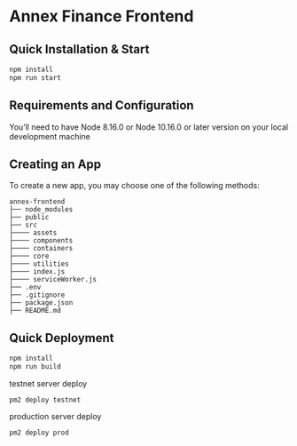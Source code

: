 # Annex Finance Frontend
## Quick Installation & Start

```sh
npm install
npm run start
```


## Requirements and Configuration

You’ll need to have Node 8.16.0 or Node 10.16.0 or later version on your local development machine

## Creating an App

To create a new app, you may choose one of the following methods:

```
annex-frontend
├── node_modules
├── public
├── src
├──── assets
├──── components
├──── containers
├──── core
├──── utilities
├──── index.js
├──── serviceWorker.js
├── .env
├── .gitignore
├── package.json
├── README.md
```

## Quick Deployment

```sh
npm install
npm run build
```

testnet server deploy
```
pm2 deploy testnet
```

production server deploy
```
pm2 deploy prod
```
